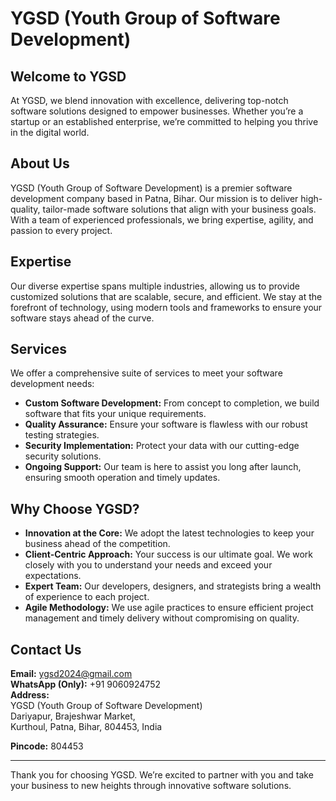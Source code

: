 
# YGSD (Youth Group of Software Development)

## Welcome to YGSD

At YGSD, we blend innovation with excellence, delivering top-notch software solutions designed to empower businesses. Whether you’re a startup or an established enterprise, we’re committed to helping you thrive in the digital world.

## About Us

YGSD (Youth Group of Software Development) is a premier software development company based in Patna, Bihar. Our mission is to deliver high-quality, tailor-made software solutions that align with your business goals. With a team of experienced professionals, we bring expertise, agility, and passion to every project.

## Expertise

Our diverse expertise spans multiple industries, allowing us to provide customized solutions that are scalable, secure, and efficient. We stay at the forefront of technology, using modern tools and frameworks to ensure your software stays ahead of the curve.

## Services

We offer a comprehensive suite of services to meet your software development needs:

- **Custom Software Development:** From concept to completion, we build software that fits your unique requirements.
- **Quality Assurance:** Ensure your software is flawless with our robust testing strategies.
- **Security Implementation:** Protect your data with our cutting-edge security solutions.
- **Ongoing Support:** Our team is here to assist you long after launch, ensuring smooth operation and timely updates.

## Why Choose YGSD?

- **Innovation at the Core:** We adopt the latest technologies to keep your business ahead of the competition.
- **Client-Centric Approach:** Your success is our ultimate goal. We work closely with you to understand your needs and exceed your expectations.
- **Expert Team:** Our developers, designers, and strategists bring a wealth of experience to each project.
- **Agile Methodology:** We use agile practices to ensure efficient project management and timely delivery without compromising on quality.

## Contact Us

**Email:** ygsd2024@gmail.com  
**WhatsApp (Only):** +91 9060924752  
**Address:**  
YGSD (Youth Group of Software Development)  
Dariyapur, Brajeshwar Market,  
Kurthoul, Patna, Bihar, 804453, India

**Pincode:** 804453

---

Thank you for choosing YGSD. We’re excited to partner with you and take your business to new heights through innovative software solutions.
